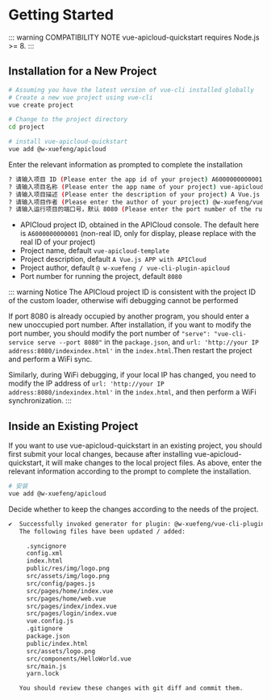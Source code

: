 # Getting Started

::: warning COMPATIBILITY NOTE
vue-apicloud-quickstart requires Node.js >= 8.
:::

## Installation for a New Project

``` bash
# Assuming you have the latest version of vue-cli installed globally
# Create a new vue project using vue-cli
vue create project

# Change to the project directory
cd project

# install vue-apicloud-quickstart
vue add @w-xuefeng/apicloud
```

Enter the relevant information as prompted to complete the installation

``` bash
? 请输入项目 ID (Please enter the app id of your project) A6000000000001
? 请输入项目名称 (Please enter the app name of your project) vue-apicloud-template
? 请输入项目描述 (Please enter the description of your project) A Vue.js APP with APICloud
? 请输入项目作者 (Please enter the author of your project) @w-xuefeng/vue-cli-plugin-apicloud
? 请输入运行项目的端口号，默认 8080 (Please enter the port number of the running project, the default is 8080) 8080
```

- APICloud project ID, obtained in the APICloud console. The default here is `A6000000000001` (non-real ID, only for display, please replace with the real ID of your project)
- Project name, default `vue-apicloud-template`
- Project description, default `A Vue.js APP with APICloud`
- Project author, default `@ w-xuefeng / vue-cli-plugin-apicloud`
- Port number for running the project, default `8080`

::: warning Notice
The APICloud project ID is consistent with the project ID of the custom loader, otherwise wifi debugging cannot be performed

If port 8080 is already occupied by another program, you should enter a new unoccupied port number.
After installation, if you want to modify the port number, you should modify the port number of `"serve": "vue-cli-service serve --port 8080"` in the `package.json`, and  `url: 'http://your IP address:8080/indexindex.html'` in the `index.html`.Then restart the project and perform a WiFi sync.

Similarly, during WiFi debugging, if your local IP has changed, you need to modify the IP address of `url: 'http://your IP address:8080/indexindex.html'` in the `index.html`, and then perform a WiFi synchronization.
:::


## Inside an Existing Project

If you want to use vue-apicloud-quickstart in an existing project, you should first submit your local changes, because after installing vue-apicloud-quickstart, it will make changes to the local project files. As above, enter the relevant information according to the prompt to complete the installation.

``` bash
# 安装
vue add @w-xuefeng/apicloud
```

Decide whether to keep the changes according to the needs of the project.

``` bash
✔  Successfully invoked generator for plugin: @w-xuefeng/vue-cli-plugin-apicloud
   The following files have been updated / added:

     .syncignore
     config.xml
     index.html
     public/res/img/logo.png
     src/assets/img/logo.png
     src/config/pages.js
     src/pages/home/index.vue
     src/pages/home/web.vue
     src/pages/index/index.vue
     src/pages/login/index.vue
     vue.config.js
     .gitignore
     package.json
     public/index.html
     src/assets/logo.png
     src/components/HelloWorld.vue
     src/main.js
     yarn.lock

   You should review these changes with git diff and commit them.
```